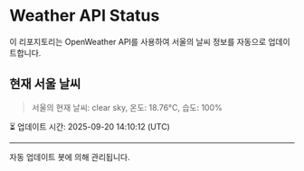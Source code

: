 
# Weather API Status

이 리포지토리는 OpenWeather API를 사용하여 서울의 날씨 정보를 자동으로 업데이트합니다.

## 현재 서울 날씨
> 서울의 현재 날씨: clear sky, 온도: 18.76°C, 습도: 100%

⏳ 업데이트 시간: 2025-09-20 14:10:12 (UTC)

---
자동 업데이트 봇에 의해 관리됩니다.
